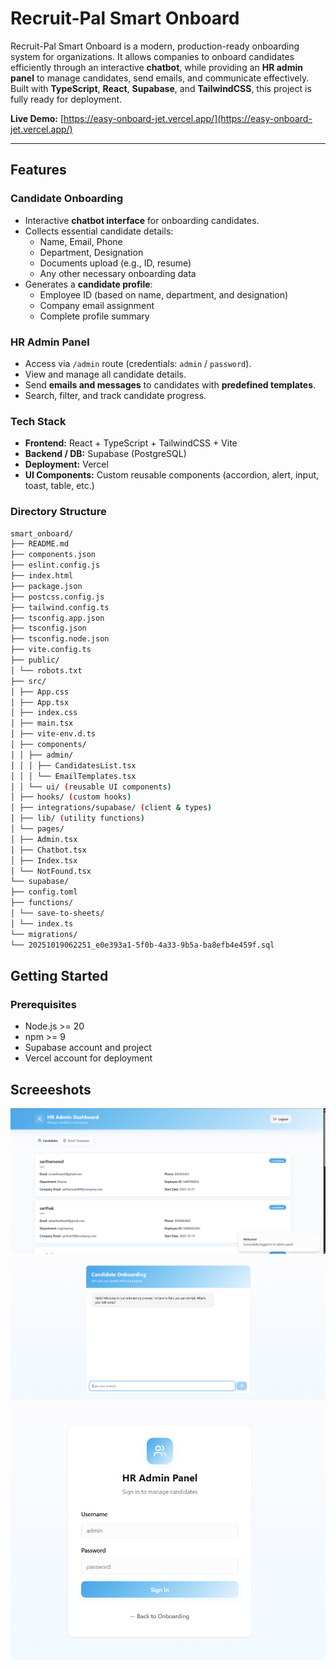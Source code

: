 
# Recruit-Pal Smart Onboard


Recruit-Pal Smart Onboard is a modern, production-ready onboarding system for organizations. It allows companies to onboard candidates efficiently through an interactive **chatbot**, while providing an **HR admin panel** to manage candidates, send emails, and communicate effectively. Built with **TypeScript**, **React**, **Supabase**, and **TailwindCSS**, this project is fully ready for deployment.

**Live Demo:** [https://easy-onboard-jet.vercel.app/](https://easy-onboard-jet.vercel.app/)

---

## Features

### Candidate Onboarding
- Interactive **chatbot interface** for onboarding candidates.
- Collects essential candidate details:
  - Name, Email, Phone
  - Department, Designation
  - Documents upload (e.g., ID, resume)
  - Any other necessary onboarding data
- Generates a **candidate profile**:
  - Employee ID (based on name, department, and designation)
  - Company email assignment
  - Complete profile summary

### HR Admin Panel
- Access via `/admin` route (credentials: `admin` / `password`).
- View and manage all candidate details.
- Send **emails and messages** to candidates with **predefined templates**.
- Search, filter, and track candidate progress.

### Tech Stack
- **Frontend:** React + TypeScript + TailwindCSS + Vite
- **Backend / DB:** Supabase (PostgreSQL)
- **Deployment:** Vercel
- **UI Components:** Custom reusable components (accordion, alert, input, toast, table, etc.)

### Directory Structure
```bash
smart_onboard/
├── README.md
├── components.json
├── eslint.config.js
├── index.html
├── package.json
├── postcss.config.js
├── tailwind.config.ts
├── tsconfig.app.json
├── tsconfig.json
├── tsconfig.node.json
├── vite.config.ts
├── public/
│ └── robots.txt
├── src/
│ ├── App.css
│ ├── App.tsx
│ ├── index.css
│ ├── main.tsx
│ ├── vite-env.d.ts
│ ├── components/
│ │ ├── admin/
│ │ │ ├── CandidatesList.tsx
│ │ │ └── EmailTemplates.tsx
│ │ └── ui/ (reusable UI components)
│ ├── hooks/ (custom hooks)
│ ├── integrations/supabase/ (client & types)
│ ├── lib/ (utility functions)
│ └── pages/
│ ├── Admin.tsx
│ ├── Chatbot.tsx
│ ├── Index.tsx
│ └── NotFound.tsx
└── supabase/
├── config.toml
├── functions/
│ └── save-to-sheets/
│ └── index.ts
└── migrations/
└── 20251019062251_e0e393a1-5f0b-4a33-9b5a-ba8efb4e459f.sql

```

## Getting Started

### Prerequisites
- Node.js >= 20
- npm >= 9
- Supabase account and project
- Vercel account for deployment

## Screeeshots

![alt text](<Screenshot 2025-10-19 135033.png>) ![alt text](<Screenshot 2025-10-19 135002.png>) ![alt text](<Screenshot 2025-10-19 135018.png>)